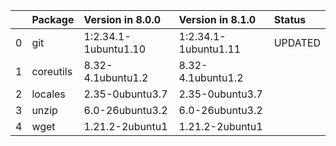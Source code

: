 <!-- markdown-link-check-disable -->

|    | Package   | Version in 8.0.0     | Version in 8.1.0     | Status   |
|---:|:----------|:---------------------|:---------------------|:---------|
|  0 | git       | 1:2.34.1-1ubuntu1.10 | 1:2.34.1-1ubuntu1.11 | UPDATED  |
|  1 | coreutils | 8.32-4.1ubuntu1.2    | 8.32-4.1ubuntu1.2    |          |
|  2 | locales   | 2.35-0ubuntu3.7      | 2.35-0ubuntu3.7      |          |
|  3 | unzip     | 6.0-26ubuntu3.2      | 6.0-26ubuntu3.2      |          |
|  4 | wget      | 1.21.2-2ubuntu1      | 1.21.2-2ubuntu1      |          |